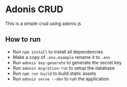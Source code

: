 # Adonis CRUD

This is a simple crud using adonis js

## How to run

- Run `npm install` to install all dependencies
- Make a copy of `.env.example` rename it to `.env`
- Run `adonis key:generate` to generate the secret key
- Run `adonis migration:run` to setup the database
- Run `npm run build` to build static assets
- Run `adonis serve --dev` to run the application

